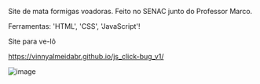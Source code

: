 Site de mata formigas voadoras.
Feito no SENAC junto do Professor Marco.

  Ferramentas:
    'HTML', 'CSS', 'JavaScript'!


Site para ve-lô 

https://vinnyalmeidabr.github.io/js_click-bug_v1/

![image](https://user-images.githubusercontent.com/110014684/226973051-0c76b022-c0a5-4a6e-9a61-2bbd99cd6b40.png)
